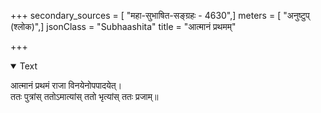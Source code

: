 +++
secondary_sources = [ "महा-सुभाषित-सङ्ग्रहः - 4630",]
meters = [ "अनुष्टुप् (श्लोक)",]
jsonClass = "Subhaashita"
title = "आत्मानं प्रथमम्"

+++

<details open><summary>Text</summary>

आत्मानं प्रथमं राजा विनयेनोपपादयेत्।  
ततः पुत्रांस् ततोऽमात्यांस् ततो भृत्यांस् ततः प्रजाम्॥
</details>

